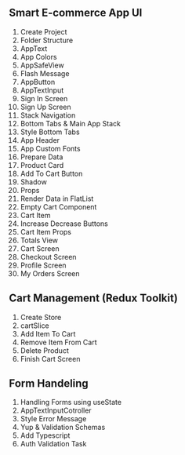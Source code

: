 ## Smart E-commerce App UI

1. Create Project
2. Folder Structure
3. AppText
4. App Colors
5. AppSafeView
6. Flash Message
7. AppButton
8. AppTextInput
9. Sign In Screen
10. Sign Up Screen
11. Stack Navigation
12. Bottom Tabs & Main App Stack
13. Style Bottom Tabs
14. App Header
15. App Custom Fonts
16. Prepare Data
17. Product Card
18. Add To Cart Button
19. Shadow
20. Props
21. Render Data in FlatList
22. Empty Cart Component
23. Cart Item
24. Increase Decrease Buttons
25. Cart Item Props
26. Totals View
27. Cart Screen
28. Checkout Screen
29. Profile Screen
30. My Orders Screen

## Cart Management (Redux Toolkit)

1. Create Store
2. cartSlice
3. Add Item To Cart
4. Remove Item From Cart
5. Delete Product
6. Finish Cart Screen

## Form Handeling

1. Handling Forms using useState
2. AppTextInputCotroller
3. Style Error Message
4. Yup & Validation Schemas
5. Add Typescript
6. Auth Validation Task
